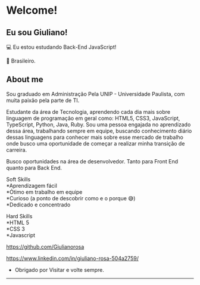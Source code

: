 # Welcome!

 

## Eu sou Giuliano!

 

:computer: Eu estou estudando Back-End JavaScript!

:house_with_garden: Brasileiro.



## About me

Sou graduado em Administração Pela UNIP - Universidade Paulista, com muita paixão pela parte de TI.

Estudante da área de Tecnologia, aprendendo cada dia mais sobre linguagem de programação em geral como: HTML5, CSS3, JavaScript, TypeScript, Python, Java, Ruby.
Sou uma pessoa engajada no aprendizado dessa área, trabalhando sempre em equipe, buscando conhecimento diário dessas linguagens para conhecer mais sobre esse mercado de trabalho onde busco uma oportunidade de começar a realizar minha transição de carreira.

Busco oportunidades na área de desenvolvedor. Tanto para Front End quanto para Back End.

Soft Skills </br >
*Aprendizagem fácil</br >
*Ótimo em trabalho em equipe</br >
*Curioso (a ponto de descobrir como e o porque 😅)</br >
*Dedicado e concentrado

Hard Skills</br >
*HTML 5</br >
*CSS 3</br >
*Javascript</br >


https://github.com/Giulianorosa

https://www.linkedin.com/in/giuliano-rosa-504a2759/


- Obrigado por Visitar e volte sempre.

----------------------------------------------------------------------------------
